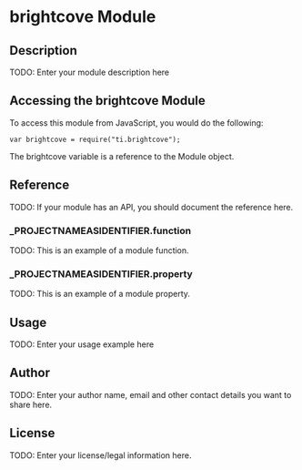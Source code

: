 # brightcove Module

## Description

TODO: Enter your module description here

## Accessing the brightcove Module

To access this module from JavaScript, you would do the following:

	var brightcove = require("ti.brightcove");

The brightcove variable is a reference to the Module object.	

## Reference

TODO: If your module has an API, you should document
the reference here.

### ___PROJECTNAMEASIDENTIFIER__.function

TODO: This is an example of a module function.

### ___PROJECTNAMEASIDENTIFIER__.property

TODO: This is an example of a module property.

## Usage

TODO: Enter your usage example here

## Author

TODO: Enter your author name, email and other contact
details you want to share here. 

## License

TODO: Enter your license/legal information here.
